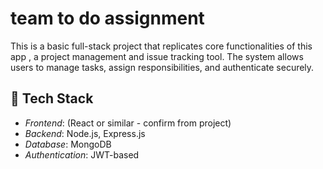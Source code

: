 # team to do assignment 

This is a basic full-stack project that replicates core functionalities of this app , a project management and issue tracking tool. The system allows users to manage tasks, assign responsibilities, and authenticate securely.

## 🔧 Tech Stack

- *Frontend*: (React or similar - confirm from project)
- *Backend*: Node.js, Express.js
- *Database*: MongoDB
- *Authentication*: JWT-based